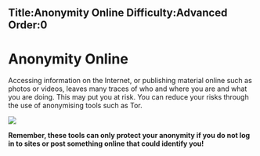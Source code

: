 Title:Anonymity Online
Difficulty:Advanced
Order:0
---
<h1>Anonymity Online</h1><p>Accessing information on the Internet, or publishing material online such as photos or videos, leaves many traces of who and where you are and what you are doing. This may put you at risk. You can reduce your risks through the use of anonymising tools such as Tor.</p><img src="interneta1.png"><p><b>Remember, these tools can only protect your anonymity if you do not log in to sites or post something online that could identify you!</b></p>